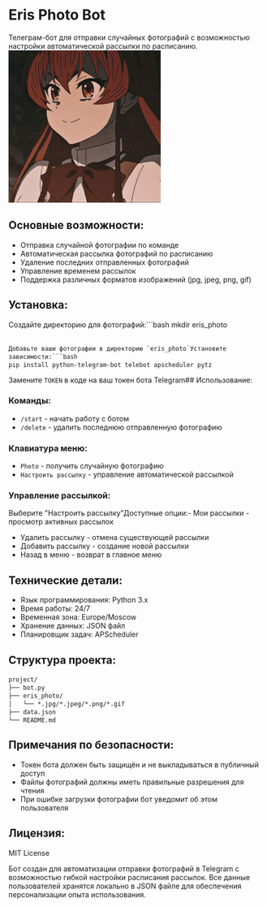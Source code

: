 # Eris Photo Bot

Телеграм-бот для отправки случайных фотографий с возможностью настройки автоматической рассылки по расписанию.
<img src="https://raw.githubusercontent.com/Am1rTl/Eris/main/eris_photo/01aad7e3d10f5d9236e7b7eb0afd013d.jpg" width="300">

## Основные возможности:

- Отправка случайной фотографии по команде
- Автоматическая рассылка фотографий по расписанию
- Удаление последних отправленных фотографий
- Управление временем рассылок
- Поддержка различных форматов изображений (jpg, jpeg, png, gif)

## Установка:

Создайте директорию для фотографий:```bash
mkdir eris_photo
```

Добавьте ваши фотографии в директорию `eris_photo`Установите зависимости:```bash
pip install python-telegram-bot telebot apscheduler pytz
```

Замените `TOKEN` в коде на ваш токен бота Telegram## Использование:

### Команды:

- `/start` - начать работу с ботом
- `/delete` - удалить последнюю отправленную фотографию

### Клавиатура меню:

- `Photo` - получить случайную фотографию
- `Настроить рассылку` - управление автоматической рассылкой

### Управление рассылкой:

Выберите "Настроить рассылку"Доступные опции:- Мои рассылки - просмотр активных рассылок
- Удалить рассылку - отмена существующей рассылки
- Добавить рассылку - создание новой рассылки
- Назад в меню - возврат в главное меню

## Технические детали:

- Язык программирования: Python 3.x
- Время работы: 24/7
- Временная зона: Europe/Moscow
- Хранение данных: JSON файл
- Планировщик задач: APScheduler

## Структура проекта:

```plaintext
project/
├── bot.py
├── eris_photo/
│   └── *.jpg/*.jpeg/*.png/*.gif
├── data.json
└── README.md
```

## Примечания по безопасности:

- Токен бота должен быть защищён и не выкладываться в публичный доступ
- Файлы фотографий должны иметь правильные разрешения для чтения
- При ошибке загрузки фотографии бот уведомит об этом пользователя

## Лицензия:

MIT License

Бот создан для автоматизации отправки фотографий в Telegram с возможностью гибкой настройки расписания рассылок. Все данные пользователей хранятся локально в JSON файле для обеспечения персонализации опыта использования.

